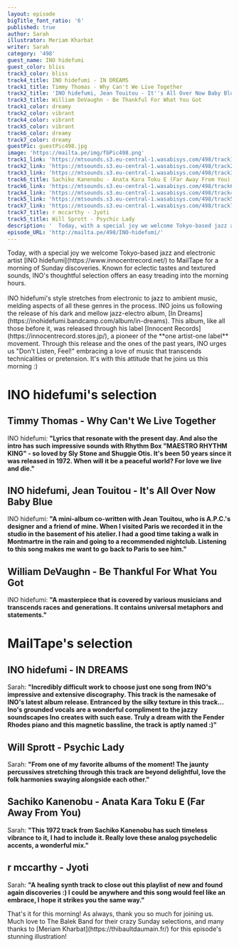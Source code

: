 ```yaml
---
layout: episode
bigTitle_font_ratio: '6'
published: true
author: Sarah
illustrator: Meriam Kharbat
writer: Sarah
category: '498'
guest_name: INO hidefumi
guest_color: bliss
track3_color: bliss
track4_title: INO hidefumi - IN DREAMS
track1_title: Timmy Thomas - Why Can't We Live Together
track2_title: 'INO hidefumi, Jean Touitou - It''s All Over Now Baby Blue'
track3_title: William DeVaughn - Be Thankful For What You Got
track1_color: dreamy
track2_color: vibrant
track4_color: vibrant
track5_color: vibrant
track6_color: dreamy
track7_color: dreamy
guestPic: guestPic498.jpg
image: 'https://mailta.pe/img/fbPic498.png'
track1_link: 'https://mtsounds.s3.eu-central-1.wasabisys.com/498/track1.mp3'
track2_link: 'https://mtsounds.s3.eu-central-1.wasabisys.com/498/track2.mp3'
track3_link: 'https://mtsounds.s3.eu-central-1.wasabisys.com/498/track3.mp3'
track6_title: Sachiko Kanenobu - Anata Kara Toku E (Far Away From You)
track6_link: 'https://mtsounds.s3.eu-central-1.wasabisys.com/498/track6.mp3'
track4_link: 'https://mtsounds.s3.eu-central-1.wasabisys.com/498/track4.mp3'
track5_link: 'https://mtsounds.s3.eu-central-1.wasabisys.com/498/track5.mp3'
track7_link: 'https://mtsounds.s3.eu-central-1.wasabisys.com/498/track7.mp3'
track7_title: r mccarthy - Jyoti
track5_title: Will Sprott - Psychic Lady
description: '  Today, with a special joy we welcome Tokyo-based jazz and electronic artist INO hidefumi to MailTape for a morning of Sunday discoveries. Known for eclectic tastes and textured sounds, INO''s thoughtful selection offers an easy treading into the morning hours.'
episode_URL: 'http://mailta.pe/498/INO-hidefumi/'
---
```

<p id="introduction"> Today, with a special joy we welcome Tokyo-based jazz and electronic artist [INO hidefumi](https://www.innocentrecord.net/) to MailTape for a morning of Sunday discoveries. Known for eclectic tastes and textured sounds, INO's thoughtful selection offers an easy treading into the morning hours.
  <br><br>
INO hidefumi's style stretches from electronic to jazz to ambient music, melding aspects of all these genres in the process. INO joins us following the release of his dark and mellow jazz-electro album, [In Dreams](https://inohidefumi.bandcamp.com/album/in-dreams). This album, like all those before it, was released through his label [Innocent Records](https://innocentrecord.stores.jp/), a pioneer of the **one artist-one label** movement. Through this release and the ones of the past years, INO urges us "Don't Listen, Feel!" embracing a love of music that transcends technicalities or pretension. It's with this attitude that he joins us this morning :) 
</p>

# INO hidefumi's selection

## Timmy Thomas - Why Can't We Live Together
INO hidefumi: **"**Lyrics that resonate with the present day. And also the intro has such impressive sounds with Rhythm Box "MAESTRO RHYTHM KING" - so loved by Sly Stone and Shuggie Otis. It's been 50 years since it was released in 1972. When will it be a peaceful world? For love we live and die.**"**

## INO hidefumi, Jean Touitou - It's All Over Now Baby Blue
INO hidefumi: **"**A mini-album co-written with Jean Touitou, who is A.P.C.'s designer and a friend of mine. When I visited Paris we recorded it in the studio in the basement of his atelier. I had a good time taking a walk in Montmartre in the rain and going to a recommended nightclub. Listening to this song makes me want to go back to Paris to see him.**"**

## William DeVaughn - Be Thankful For What You Got
INO hidefumi: **"**A masterpiece that is covered by various musicians and transcends races and generations. It contains universal metaphors and statements.**"**

# MailTape's selection

## INO hidefumi - IN DREAMS
Sarah: **"**Incredibly difficult work to choose just one song from INO's impressive and extensive discography. This track is the namesake of INO's latest album release. Entranced by the silky texture in this track... Ino's grounded vocals are a wonderful compliment to the jazzy soundscapes Ino creates with such ease. Truly a dream with the Fender Rhodes piano and this magnetic bassline, the track is aptly named :)**"**

## Will Sprott - Psychic Lady
Sarah: **"**From one of my favorite albums of the moment! The jaunty percussives stretching through this track are beyond delightful, love the folk harmonies swaying alongside each other.**"**

## Sachiko Kanenobu - Anata Kara Toku E (Far Away From You)
Sarah: **"**This 1972 track from Sachiko Kanenobu has such timeless vibrance to it, I had to include it. Really love these analog psychedelic accents, a wonderful mix.**"**

## r mccarthy - Jyoti
Sarah: **"**A healing synth track to close out this playlist of new and found again discoveries :) I could be anywhere and this song would feel like an embrace, I hope it strikes you the same way.**"**

<p id="outroduction">That's it for this morning! As always, thank you so much for joining us. Much love to The Balek Band for their crazy Sunday selections, and many thanks to [Meriam Kharbat](https://thibaultdaumain.fr/) for this episode's stunning illustration!</p>

